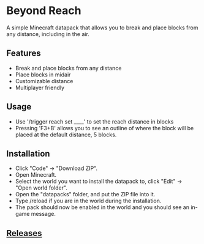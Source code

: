 # Beyond Reach
A simple Minecraft datapack that allows you to break and place blocks from any distance, including in the air.

## Features
* Break and place blocks from any distance
* Place blocks in midair
* Customizable distance
* Multiplayer friendly

## Usage
* Use '/trigger reach set ____' to set the reach distance in blocks
* Pressing 'F3+B' allows you to see an outline of where the block will be placed at the default distance, 5 blocks.

## Installation
* Click "Code" -> "Download ZIP".
* Open Minecraft.
* Select the world you want to install the datapack to, click "Edit" -> "Open world folder".
* Open the "datapacks" folder, and put the ZIP file into it.
* Type /reload if you are in the world during the installation.
* The pack should now be enabled in the world and you should see an in-game message.

## [Releases](https://github.com/TechnoBro03/BeyondReach/releases)
